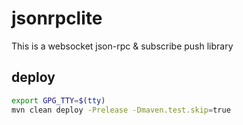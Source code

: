 # jsonrpclite

This is a websocket json-rpc & subscribe push library

## deploy

```bash
export GPG_TTY=$(tty)
mvn clean deploy -Prelease -Dmaven.test.skip=true
```
